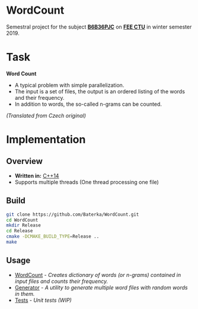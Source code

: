 
# WordCount
Semestral project for the subject **[B6B36PJC](https://www.fel.cvut.cz/en/education/bk/predmety/31/30/p3130206.html)** on **[FEE CTU](https://www.fel.cvut.cz/)** in winter semester 2019.
# Task
**Word Count**
- A typical problem with simple parallelization.
- The input is a set of files, the output is an ordered listing of the words and their frequency.
- In addition to words, the so-called n-grams can be counted.

*(Translated from Czech original)*

# Implementation
## Overview
- **Written in:** [C++14](https://en.wikipedia.org/wiki/C%2B%2B)
- Supports multiple threads (One thread processing one file)
 ## Build
```bash
git clone https://github.com/Baterka/WordCount.git
cd WordCount
mkdir Release
cd Release
cmake -DCMAKE_BUILD_TYPE=Release ..
make
```
## Usage
- [WordCount](https://github.com/Baterka/WordCount/wiki/WordCount) - *Creates dictionary of words (or n-grams) contained in input files and counts their frequency.*
- [Generator](https://github.com/Baterka/WordCount/wiki/Generator) - *A utility to generate multiple word files with random words in them.*
- [Tests](https://github.com/Baterka/WordCount/wiki/Tests) - *Unit tests (WIP)*
